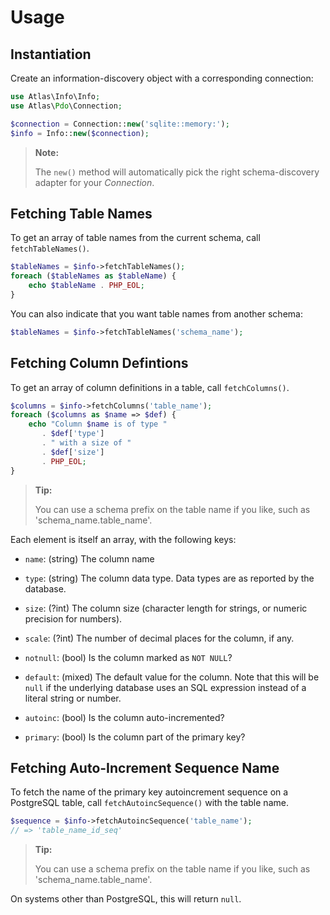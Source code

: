 # Usage

## Instantiation

Create an information-discovery object with a corresponding connection:

```php
use Atlas\Info\Info;
use Atlas\Pdo\Connection;

$connection = Connection::new('sqlite::memory:');
$info = Info::new($connection);
```

> **Note:**
>
> The `new()` method will automatically pick the right schema-discovery adapter
> for your _Connection_.


## Fetching Table Names

To get an array of table names from the current schema, call `fetchTableNames()`.

```php
$tableNames = $info->fetchTableNames();
foreach ($tableNames as $tableName) {
    echo $tableName . PHP_EOL;
}
```

You can also indicate that you want table names from another schema:

```php
$tableNames = $info->fetchTableNames('schema_name');
```

## Fetching Column Defintions

To get an array of column definitions in a table, call `fetchColumns()`.

```php
$columns = $info->fetchColumns('table_name');
foreach ($columns as $name => $def) {
    echo "Column $name is of type "
       . $def['type']
       . " with a size of "
       . $def['size']
       . PHP_EOL;
}
```

> **Tip:**
>
> You can use a schema prefix on the table name if you like, such as
> 'schema_name.table_name'.

Each element is itself an array, with the following keys:

- `name`: (string) The column name

- `type`: (string) The column data type.  Data types are as reported by the database.

- `size`: (?int) The column size (character length for strings, or numeric precision for numbers).

- `scale`: (?int) The number of decimal places for the column, if any.

- `notnull`: (bool) Is the column marked as `NOT NULL`?

- `default`: (mixed) The default value for the column. Note that this will be `null` if the underlying database uses an SQL expression instead of a literal string or number.

- `autoinc`: (bool) Is the column auto-incremented?

- `primary`: (bool) Is the column part of the primary key?

## Fetching Auto-Increment Sequence Name

To fetch the name of the primary key autoincrement sequence on a PostgreSQL
table, call `fetchAutoincSequence()` with the table name.

```php
$sequence = $info->fetchAutoincSequence('table_name');
// => 'table_name_id_seq'
```

> **Tip:**
>
> You can use a schema prefix on the table name if you like, such as
> 'schema_name.table_name'.

On systems other than PostgreSQL, this will return `null`.
